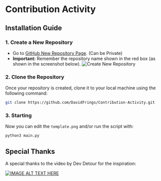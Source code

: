 # Contribution Activity

## Installation Guide

### 1. Create a New Repository

- Go to [GitHub New Repository Page](https://github.com/new). (Can be Private)
- **Important:** Remember the repository name shown in the red box (as shown in the screenshot below).
![Create New Repository](https://i.imgur.com/RWSeM9H.png)

### 2. Clone the Repository

Once your repository is created, clone it to your local machine using the following command:

```bash
git clone https://github.com/DavidFrings/Contribution-Activity.git
```

### 3. Starting

Now you can edit the `template.png` and/or run the script with:

```bash
python3 main.py
```

## Special Thanks

A special thanks to the video by Dev Detour for the inspiration:

[![IMAGE ALT TEXT HERE](https://img.youtube.com/vi/_aDvNg9F6w8/0.jpg)](https://www.youtube.com/watch?v=_aDvNg9F6w8)
